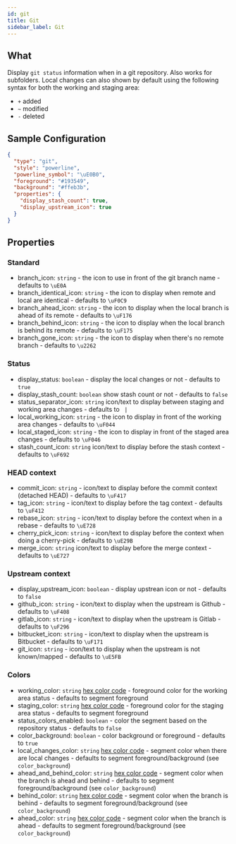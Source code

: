```yaml
---
id: git
title: Git
sidebar_label: Git
---
```


## What

Display `git status` information when in a git repository. Also works for subfolders.
Local changes can also shown by default using the following syntax for both the working and staging area:

- `+` added
- `~` modified
- `-` deleted

## Sample Configuration

```json
{
  "type": "git",
  "style": "powerline",
  "powerline_symbol": "\uE0B0",
  "foreground": "#193549",
  "background": "#ffeb3b",
  "properties": {
    "display_stash_count": true,
    "display_upstream_icon": true
  }
}
```

## Properties

### Standard

- branch_icon: `string` - the icon to use in front of the git branch name - defaults to `\uE0A`
- branch_identical_icon: `string` - the icon to display when remote and local are identical - defaults to `\uF0C9`
- branch_ahead_icon: `string` - the icon to display when the local branch is ahead of its remote - defaults to `\uF176`
- branch_behind_icon: `string` - the icon to display when the local branch is behind its remote - defaults to `\uF175`
- branch_gone_icon: `string` - the icon to display when there's no remote branch - defaults to `\u2262`

### Status

- display_status: `boolean` - display the local changes or not - defaults to `true`
- display_stash_count: `boolean` show stash count or not - defaults to `false`
- status_separator_icon: `string` icon/text to display between staging and working area changes - defaults to ` |`
- local_working_icon: `string` - the icon to display in front of the working area changes - defaults to `\uF044`
- local_staged_icon: `string` - the icon to display in front of the staged area changes - defaults to `\uF046`
- stash_count_icon: `string` icon/text to display before the stash context - defaults to `\uF692`

### HEAD context

- commit_icon: `string` - icon/text to display before the commit context (detached HEAD) - defaults to `\uF417`
- tag_icon: `string` - icon/text to display before the tag context - defaults to `\uF412`
- rebase_icon: `string` - icon/text to display before the context when in a rebase - defaults to `\uE728 `
- cherry_pick_icon: `string` - icon/text to display before the context when doing a cherry-pick - defaults to `\uE29B `
- merge_icon: `string` icon/text to display before the merge context - defaults to `\uE727 `

### Upstream context

- display_upstream_icon: `boolean` - display upstrean icon or not - defaults to `false`
- github_icon: `string` - icon/text to display when the upstream is Github - defaults to `\uF408 `
- gitlab_icon: `string` - icon/text to display when the upstream is Gitlab - defaults to `\uF296 `
- bitbucket_icon: `string` - icon/text to display when the upstream is Bitbucket - defaults to `\uF171 `
- git_icon: `string` - icon/text to display when the upstream is not known/mapped - defaults to `\uE5FB `

### Colors

- working_color: `string` [hex color code][colors] - foreground color for the working area status - defaults to segment foreground
- staging_color: `string` [hex color code][colors] - foreground color for the staging area status - defaults to segment foreground
- status_colors_enabled: `boolean` - color the segment based on the repository status - defaults to `false`
- color_background: `boolean` - color background or foreground - defaults to `true`
- local_changes_color: `string` [hex color code][colors] - segment color when there are local changes - defaults to segment
foreground/background (see `color_background`)
- ahead_and_behind_color: `string` [hex color code][colors] - segment color when the branch is ahead and behind -
defaults to segment foreground/background (see `color_background`)
- behind_color: `string` [hex color code][colors] - segment color when the branch is behind - defaults to segment
foreground/background (see `color_background`)
- ahead_color: `string` [hex color code][colors] - segment color when the branch is ahead - defaults to segment
foreground/background (see `color_background`)

[colors]: https://htmlcolorcodes.com/color-chart/material-design-color-chart/
